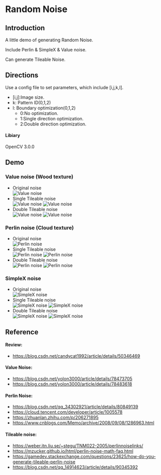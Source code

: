 # Random Noise
## Introduction 
  A little demo of generating Random Noise.

  Include Perlin & SimpleX & Value noise.
  
  Can generate Tileable Noise.
  
## Directions 
  Use a config file to set parameters, which include [i,j,k,l].
  * [i,j]:Image size.
  * k: Pattern ID(0,1,2)
  * l: Boundary optimization(0,1,2)
      * 0:No optimization.
      * 1:Single direction optimization.
      * 2:Double direction optimization.
#### Libiary
OpenCV 3.0.0

##  Demo 
### Value noise (Wood texture)
* Original noise  
![Value noise](./IMG/11.png)
* Single Tileable noise  
![Value noise](./IMG/12.png)
![Value noise](./IMG/122.png)
* Double Tileable noise  
![Value noise](./IMG/13.png)
![Value noise](./IMG/132.png)

### Perlin noise (Cloud texture)
* Original noise  
![Perlin noise](./IMG/21.png)
* Single Tileable noise  
![Perlin noise](./IMG/22.png)
![Perlin noise](./IMG/222.png)
* Double Tileable noise  
![Perlin noise](./IMG/23.png)
![Perlin noise](./IMG/232.png)

### SimpleX noise
* Original noise  
![SimpleX noise](./IMG/31.png)
* Single Tileable noise  
![SimpleX noise](./IMG/32.png)
![SimpleX noise](./IMG/322.png)
* Double Tileable noise  
![SimpleX noise](./IMG/33.png)
![SimpleX noise](./IMG/332.png)

## Reference
#### Review:
* https://blog.csdn.net/candycat1992/article/details/50346469
#### Value Noise:
* https://blog.csdn.net/yolon3000/article/details/78473705
* https://blog.csdn.net/yolon3000/article/details/78483618

#### Perlin Noise:
* https://blog.csdn.net/qq_34302921/article/details/80849139
* https://cloud.tencent.com/developer/article/1005578
* https://zhuanlan.zhihu.com/p/206271895
* https://www.cnblogs.com/Memo/archive/2008/09/08/1286963.html

#### Tileable noise:
* https://weber.itn.liu.se/~stegu/TNM022-2005/perlinnoiselinks/
* https://mzucker.github.io/html/perlin-noise-math-faq.html
* https://gamedev.stackexchange.com/questions/23625/how-do-you-generate-tileable-perlin-noise
* https://blog.csdn.net/qq_14914623/article/details/90345392